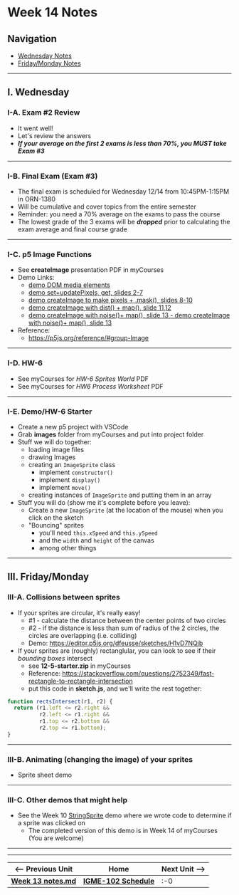 # Week 14 Notes

## Navigation

- [Wednesday Notes](#wednesday)
- [Friday/Monday Notes](#friday)


<hr>


<a id="wednesday" />

## I. Wednesday

### I-A. Exam #2 Review
- It went well!
- Let's review the answers
- ***If your average on the first 2 exams is less than 70%, you MUST take Exam #3***

<hr>

### I-B. Final Exam (Exam #3)
- The final exam is scheduled for Wednesday 12/14 from 10:45PM-1:15PM in ORN-1380
- Will be cumulative and cover topics from the entire semester
- Reminder: you need a 70% average on the exams to pass the course
- The lowest grade of the 3 exams will be ***dropped*** prior to calculating the exam average and final course grade

<hr>

### I-C. p5 Image Functions
- See **createImage** presentation PDF in myCourses
- Demo Links:
  - [demo DOM media elements](https://editor.p5js.org/wmharris/sketches/puLB3Nn0G)
  - [demo set+updatePixels, get, slides 2-7](https://editor.p5js.org/wmharris/sketches/02xiOOxXn)
  - [demo createImage to make pixels + .mask(), slides 8-10](https://editor.p5js.org/wmharris/sketches/KRpHGF1iW)
  - [demo createImage with dist() + map(), slide 11,12](https://editor.p5js.org/wmharris/sketches/timp8jqFu)
  - [demo createImage with noise()+ map(), slide 13 - demo createImage with noise()+ map(), slide 13](https://editor.p5js.org/wmharris/sketches/iiyIIqotA)
- Reference:
  - https://p5js.org/reference/#group-Image

<hr>

### I-D. HW-6
- See myCourses for *HW-6 Sprites World* PDF
- See myCourses for *HW6 Process Worksheet* PDF

<hr>

### I-E. Demo/HW-6 Starter
- Create a new p5 project with VSCode
- Grab **images** folder from myCourses and put into project folder
- Stuff we will do together:
  - loading image files
  - drawing Images
  - creating an `ImageSprite` class
    - implement `constructor()`
    - implement `display()`
    - implement `move()`
  - creating instances of `ImageSprite` and putting them in an array
- Stuff you will do (show me it's complete before you leave):
  - Create a new `ImageSprite` (at the location of the mouse) when you click on the sketch
  - "Bouncing" sprites
    - you'll need `this.xSpeed` and `this.ySpeed`
    - and the `width` and `height` of the canvas
    - among other things


<hr>

<a id="friday" />

## III. Friday/Monday

### III-A. Collisions between sprites
- If your sprites are circular, it's really easy! 
  - #1 - calculate the distance between the center points of two circles
  - #2 - if the distance is less than sum of radius of the 2 circles, the circles are overlapping (i.e. colliding)
  - Demo: https://editor.p5js.org/dfeusse/sketches/H1vD7NQjb
- If your sprites are (roughly) rectanglular, you can look to see if their *bounding boxes* intersect
  - see **12-5-starter.zip** in myCourses
  - Reference: https://stackoverflow.com/questions/2752349/fast-rectangle-to-rectangle-intersection
  - put this code in **sketch.js**, and we'll write the rest together:

```js
function rectsIntersect(r1, r2) {
  return (r1.left <= r2.right &&
          r2.left <= r1.right &&
          r1.top <= r2.bottom &&
          r2.top <= r1.bottom);
}
```


<hr>

### III-B. Animating (changing the image) of your sprites
- Sprite sheet demo

<hr>

### III-C. Other demos that might help
- See the Week 10 [StringSprite](10.md#v-in-class-demo---stringsprite) demo where we wrote code to determine if a sprite was clicked on
  - The completed version of this demo is in Week 14 of myCourses (You are welcome)

<hr><hr>

| <-- Previous Unit | Home | Next Unit -->
| --- | --- | --- 
| [**Week 13 notes.md**](13.md)     |  [**IGME-102 Schedule**](../schedule.md) | :-0
